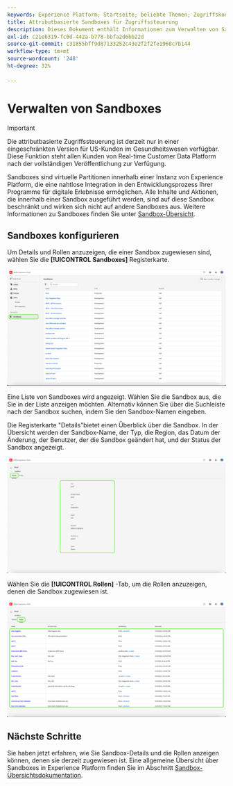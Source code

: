 ```yaml
---
keywords: Experience Platform; Startseite; beliebte Themen; Zugriffskontrolle; attributbasierte Zugriffskontrolle; ABAC
title: Attributbasierte Sandboxes für Zugriffssteuerung
description: Dieses Dokument enthält Informationen zum Verwalten von Sandboxes über die Benutzeroberfläche "Berechtigungen"in Adobe Experience Cloud
exl-id: c21eb319-fc0d-442a-b778-bbfa2d6bb22d
source-git-commit: c31855bff9d87133252c43e2f2f2fe1960c7b144
workflow-type: tm+mt
source-wordcount: '248'
ht-degree: 32%

---
```


# Verwalten von Sandboxes

>[!IMPORTANT]
>
>Die attributbasierte Zugriffssteuerung ist derzeit nur in einer eingeschränkten Version für US-Kunden im Gesundheitswesen verfügbar. Diese Funktion steht allen Kunden von Real-time Customer Data Platform nach der vollständigen Veröffentlichung zur Verfügung.

Sandboxes sind virtuelle Partitionen innerhalb einer Instanz von Experience Platform, die eine nahtlose Integration in den Entwicklungsprozess Ihrer Programme für digitale Erlebnisse ermöglichen. Alle Inhalte und Aktionen, die innerhalb einer Sandbox ausgeführt werden, sind auf diese Sandbox beschränkt und wirken sich nicht auf andere Sandboxes aus. Weitere Informationen zu Sandboxes finden Sie unter [Sandbox-Übersicht](../../../sandboxes/home.md).

## Sandboxes konfigurieren

Um Details und Rollen anzuzeigen, die einer Sandbox zugewiesen sind, wählen Sie die **[!UICONTROL Sandboxes]** Registerkarte.

![flac-sandboxes-tab](../../images/flac-ui/flac-sandboxes-tab.png)

Eine Liste von Sandboxes wird angezeigt. Wählen Sie die Sandbox aus, die Sie in der Liste anzeigen möchten. Alternativ können Sie über die Suchleiste nach der Sandbox suchen, indem Sie den Sandbox-Namen eingeben.

Die Registerkarte &quot;Details&quot;bietet einen Überblick über die Sandbox. In der Übersicht werden der Sandbox-Name, der Typ, die Region, das Datum der Änderung, der Benutzer, der die Sandbox geändert hat, und der Status der Sandbox angezeigt.

![flac-sandboxes-details](../../images/flac-ui/flac-sandboxes-details.png)

Wählen Sie die **[!UICONTROL Rollen]** -Tab, um die Rollen anzuzeigen, denen die Sandbox zugewiesen ist.

![flac-sandboxes-roles](../../images/flac-ui/flac-sandboxes-roles.png)

## Nächste Schritte

Sie haben jetzt erfahren, wie Sie Sandbox-Details und die Rollen anzeigen können, denen sie derzeit zugewiesen ist. Eine allgemeine Übersicht über Sandboxes in Experience Platform finden Sie im Abschnitt [Sandbox-Übersichtsdokumentation](../../sanboxes/../ui/overview.md).
